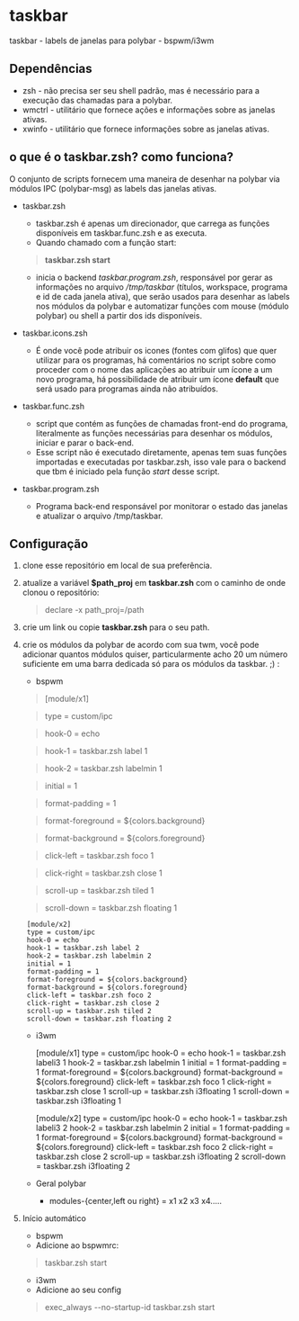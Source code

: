 # taskbar
taskbar - labels de janelas para polybar - bspwm/i3wm

## Dependências
* zsh - não precisa ser seu shell padrão, mas é necessário para a execução das chamadas para a polybar.
* wmctrl - utilitário que fornece ações e informações sobre as janelas ativas.
* xwinfo - utilitário que fornece informações sobre as janelas ativas.

## o que é o taskbar.zsh? como funciona?

O conjunto de scripts fornecem uma maneira de desenhar na polybar via módulos IPC (polybar-msg) as labels das janelas ativas.

* taskbar.zsh
	* taskbar.zsh é apenas um direcionador, que carrega as funções disponíveis em taskbar.func.zsh e as executa. 
	* Quando chamado com a função start:
	> **taskbar.zsh start**
	* inicia o backend *taskbar.program.zsh*, responsável por gerar as informações no arquivo */tmp/taskbar* (títulos, workspace, programa e id de cada janela ativa), que serão usados para desenhar as labels nos módulos da polybar e automatizar funções com mouse (módulo polybar) ou shell a partir dos ids disponíveis.

* taskbar.icons.zsh
	* É onde você pode atribuir os icones (fontes com glifos) que quer utilizar para os programas, há comentários no script sobre como proceder com o nome das aplicações ao atribuir um ícone a um novo programa, há possibilidade de atribuir um ícone **default** que será usado para programas ainda não atribuídos.

* taskbar.func.zsh
	* script que contém as funções de chamadas front-end do programa, literalmente as funções necessárias para desenhar os módulos, iniciar e parar o back-end.
	* Esse script não é executado diretamente, apenas tem suas funções importadas e executadas por taskbar.zsh, isso vale para o backend que tbm é iniciado pela função *start* desse script.

* taskbar.program.zsh
	* Programa back-end responsável por monitorar o estado das janelas e atualizar o arquivo /tmp/taskbar.


## Configuração

1. clone esse repositório em local de sua preferência.

2. atualize a variável **$path_proj** em **taskbar.zsh** com o caminho de onde clonou o repositório:
	> declare -x path_proj=/path

3. crie um link ou copie **taskbar.zsh** para o seu path.

4. crie os módulos da polybar de acordo com sua twm, você pode adicionar quantos módulos quiser, particularmente acho 20 um número suficiente em uma barra dedicada só para os módulos da taskbar. ;) :

	* bspwm

	> [module/x1]

	> type = custom/ipc

	> hook-0 = echo

	> hook-1 = taskbar.zsh label 1

	> hook-2 = taskbar.zsh labelmin 1

	> initial = 1

	> format-padding = 1

	> format-foreground = ${colors.background}

	> format-background = ${colors.foreground}

	> click-left = taskbar.zsh foco 1

	> click-right = taskbar.zsh close 1

	> scroll-up = taskbar.zsh tiled 1
	
	> scroll-down = taskbar.zsh floating 1
	
		[module/x2]
		type = custom/ipc
		hook-0 = echo
		hook-1 = taskbar.zsh label 2
		hook-2 = taskbar.zsh labelmin 2
		initial = 1
		format-padding = 1
		format-foreground = ${colors.background}
		format-background = ${colors.foreground}
		click-left = taskbar.zsh foco 2
		click-right = taskbar.zsh close 2
		scroll-up = taskbar.zsh tiled 2
		scroll-down = taskbar.zsh floating 2

	* i3wm

		[module/x1]
		type = custom/ipc
		hook-0 = echo
		hook-1 = taskbar.zsh labeli3 1
		hook-2 = taskbar.zsh labelmin 1
		initial = 1
		format-padding = 1
		format-foreground = ${colors.background}
		format-background = ${colors.foreground}
		click-left = taskbar.zsh foco 1
		click-right = taskbar.zsh close 1
		scroll-up = taskbar.zsh i3floating 1
		scroll-down = taskbar.zsh i3floating 1
	
		[module/x2]
		type = custom/ipc
		hook-0 = echo
		hook-1 = taskbar.zsh labeli3 2
		hook-2 = taskbar.zsh labelmin 2
		initial = 1
		format-padding = 1
		format-foreground = ${colors.background}
		format-background = ${colors.foreground}
		click-left = taskbar.zsh foco 2
		click-right = taskbar.zsh close 2
		scroll-up = taskbar.zsh i3floating 2
		scroll-down = taskbar.zsh i3floating 2

	* Geral polybar
		* modules-{center,left ou right} = x1 x2 x3 x4.....

4. Início automático
	* bspwm
	* Adicione ao bspwmrc:
	> taskbar.zsh start

	* i3wm
	* Adicione ao seu config
	> exec_always --no-startup-id taskbar.zsh start




